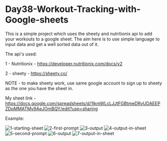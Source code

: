 # Day38-Workout-Tracking-with-Google-sheets
This is a simple project which uses the sheety and nutritionix api to add your workouts to a google sheet. The aim here is to use simple language to input data and get a well sorted data out of it.

The api's used:

1 - Nutritionix - https://developer.nutritionix.com/docs/v2

2 - sheety - https://sheety.co/

NOTE - to make sheety work, use same google account to sign up to sheety as the one you have the sheet in.

My sheet link - https://docs.google.com/spreadsheets/d/1IkmWLcLJJtFGBtmeDRvUDAEEPZDpMMATMv9AeJOmBQY/edit?usp=sharing

Example:

![1-starting-sheet](https://user-images.githubusercontent.com/86790253/233857534-a6498de5-ece9-49d6-8c6f-23da5e257568.png)
![2-first-prompt](https://user-images.githubusercontent.com/86790253/233857539-50e8a42f-7cb8-489f-b2f8-0cd45248ca23.png)
![3-output](https://user-images.githubusercontent.com/86790253/233857542-16e77404-d5bf-4e60-b737-857d2d2b9495.png)
![4-output-in-sheet](https://user-images.githubusercontent.com/86790253/233857543-abcebad8-e7ce-4d43-8895-f3bf597556bf.png)
![5-second-prompt](https://user-images.githubusercontent.com/86790253/233857544-7248bf70-0265-4cf2-9011-4cb8ea818727.png)
![6-output](https://user-images.githubusercontent.com/86790253/233857546-55e40dce-cc86-4aef-9bf7-65a2f1a6899d.png)
![7-output-in-sheet](https://user-images.githubusercontent.com/86790253/233857547-c9037a1e-afcd-48e2-a160-4f71b47b8157.png)
